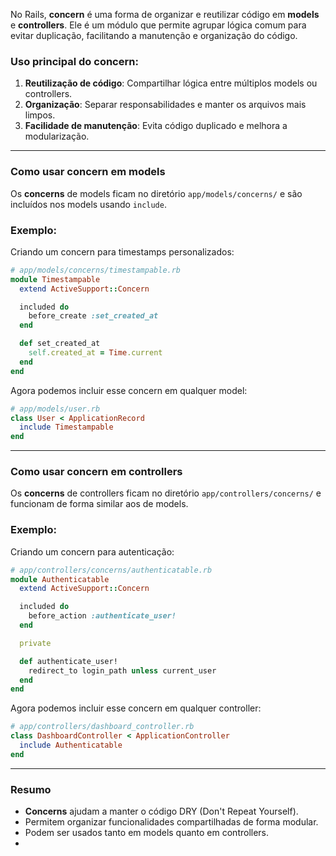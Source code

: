 No Rails, **concern** é uma forma de organizar e reutilizar código em **models** e **controllers**. Ele é um módulo que permite agrupar lógica comum para evitar duplicação, facilitando a manutenção e organização do código.

### Uso principal do **concern**:

1. **Reutilização de código**: Compartilhar lógica entre múltiplos models ou controllers.
2. **Organização**: Separar responsabilidades e manter os arquivos mais limpos.
3. **Facilidade de manutenção**: Evita código duplicado e melhora a modularização.

---

### Como usar concern em models

Os **concerns** de models ficam no diretório `app/models/concerns/` e são incluídos nos models usando `include`.

### Exemplo:

Criando um concern para timestamps personalizados:

```ruby
# app/models/concerns/timestampable.rb
module Timestampable
  extend ActiveSupport::Concern

  included do
    before_create :set_created_at
  end

  def set_created_at
    self.created_at = Time.current
  end
end

```

Agora podemos incluir esse concern em qualquer model:

```ruby
# app/models/user.rb
class User < ApplicationRecord
  include Timestampable
end

```

---

### Como usar concern em controllers

Os **concerns** de controllers ficam no diretório `app/controllers/concerns/` e funcionam de forma similar aos de models.

### Exemplo:

Criando um concern para autenticação:

```ruby
# app/controllers/concerns/authenticatable.rb
module Authenticatable
  extend ActiveSupport::Concern

  included do
    before_action :authenticate_user!
  end

  private

  def authenticate_user!
    redirect_to login_path unless current_user
  end
end

```

Agora podemos incluir esse concern em qualquer controller:

```ruby
# app/controllers/dashboard_controller.rb
class DashboardController < ApplicationController
  include Authenticatable
end

```

---

### Resumo

- **Concerns** ajudam a manter o código DRY (Don't Repeat Yourself).
- Permitem organizar funcionalidades compartilhadas de forma modular.
- Podem ser usados tanto em models quanto em controllers.
- 
